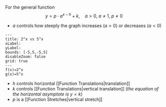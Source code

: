For the general function $$y=p\cdot a^{x-h}+k, \quad a>0, \ a\ne1, \ p\ne0$$
- $a$ controls how steeply the graph increases ($a>0$) or decreases ($a<0$)

```functionplot
---
title: 2^x vs 5^x
xLabel: 
yLabel: 
bounds: [-5,5,-5,5]
disableZoom: false
grid: true
---
f(x)=2^x
g(x)=5^x
```

- $h$ controls horizontal [[Function Translations|translation]]
- $k$ controls [[Function Translations|vertical translation]] (*the equation of the horizontal asymptote is $y=k$*)
- $p$ is a [[Function Stretches|vertical stretch]]